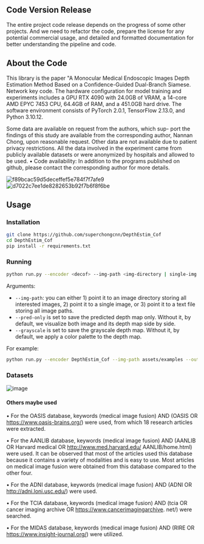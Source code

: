 ## Code Version Release 
The entire project code release depends on the progress of some other projects. And we need to refactor the code, prepare the license for any potential commercial usage, and detailed and formatted documentation for better understanding the pipeline and code.

## About the Code
This library is the paper "A Monocular Medical Endoscopic Images Depth Estimation Method Based on a Confidence-Guided Dual-Branch Siamese. Network key code.
The hardware configuration for model training and experiments includes a GPU RTX 4090 with 24.0GB of VRAM, a 14-core AMD EPYC 7453 CPU, 64.4GB of RAM, and a
451.0GB hard drive. The software environment consists of PyTorch 2.0.1, TensorFlow 2.13.0, and Python 3.10.12.

 Some data are available on request from the authors, which sup-
port the findings of this study are available from the corresponding author, Nannan
Chong, upon reasonable request. Other data are not available due to patient privacy
restrictions. All the data involved in the experiment came from publicly available
datasets or were anonymized by hospitals and allowed to be used.
• Code availability: In addition to the programs published on github, please contact
the corresponding author for more details.

![f89bcac59d5deceffef5e784f7f7afe9](https://github.com/user-attachments/assets/eb6c626a-c5e1-428d-918d-68a69b9dd8a0)
![d7022c7ee1de8282653b92f7b6f8f6be](https://github.com/user-attachments/assets/5c78169a-df6e-41cc-ab83-8fd1a6c9031f)


## Usage 

### Installation

```bash
git clone https://github.com/superchongcnn/DepthEstim_Cof
cd DepthEstim_Cof
pip install -r requirements.txt
```

### Running

```bash
python run.py --encoder <decof> --img-path <img-directory | single-img | txt-file> --outdir <outdir> [--pred-only] [--grayscale]
```
Arguments:
- ``--img-path``: you can either 1) point it to an image directory storing all interested images, 2) point it to a single image, or 3) point it to a text file storing all image paths.
- ``--pred-only`` is set to save the predicted depth map only. Without it, by default, we visualize both image and its depth map side by side.
- ``--grayscale`` is set to save the grayscale depth map. Without it, by default, we apply a color palette to the depth map.

For example:
```bash
python run.py --encoder DepthEstim_Cof --img-path assets/examples --outdir depth_vis
```

### Datasets

![image](https://github.com/user-attachments/assets/53ed9a72-2a7c-49fb-a75d-b1cf3cb4687c)



#### Others maybe used
• For the OASIS database, keywords (medical image fusion) AND (OASIS OR https://www.oasis-brains.org/) were used, from which 18 research articles were extracted.

• For the AANLIB database, keywords (medical image fusion) AND (AANLIB OR Harvard medical OR http://www.med.harvard.edu/ AANLIB/home.html) were used. It can be observed that most of the articles used this database because it contains a variety of modalities and is easy to use. Most articles on medical image fusion were obtained from this database compared to the other four.

• For the ADNI database, keywords (medical image fusion) AND (ADNI OR http://adni.loni.usc.edu/) were used.

• For the TCIA database, keywords (medical image fusion) AND (tcia OR cancer imaging archive OR https://www.cancerimagingarchive. net/) were searched.

• For the MIDAS database, keywords (medical image fusion) AND (RIRE OR https://www.insight-journal.org/) were utilized.

